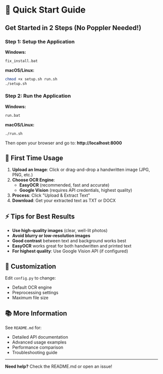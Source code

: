 # 🚀 Quick Start Guide

## Get Started in 2 Steps (No Poppler Needed!)

### Step 1: Setup the Application

**Windows:**
```cmd
fix_install.bat
```

**macOS/Linux:**
```bash
chmod +x setup.sh run.sh
./setup.sh
```

### Step 2: Run the Application

**Windows:**
```cmd
run.bat
```

**macOS/Linux:**
```bash
./run.sh
```

Then open your browser and go to: **http://localhost:8000**

## 🎯 First Time Usage

1. **Upload an Image**: Click or drag-and-drop a handwritten image (JPG, PNG, etc.)
2. **Choose OCR Engine**: 
   - **EasyOCR** (recommended, fast and accurate)
   - **Google Vision** (requires API credentials, highest quality)
3. **Process**: Click "Upload & Extract Text"
4. **Download**: Get your extracted text as TXT or DOCX

## ⚡ Tips for Best Results

- **Use high-quality images** (clear, well-lit photos)
- **Avoid blurry or low-resolution images**
- **Good contrast** between text and background works best
- **EasyOCR** works great for both handwritten and printed text
- **For highest quality**: Use Google Vision API (if configured)

## 🔧 Customization

Edit `config.py` to change:
- Default OCR engine
- Preprocessing settings
- Maximum file size

## 📚 More Information

See `README.md` for:
- Detailed API documentation
- Advanced usage examples
- Performance comparison
- Troubleshooting guide

---

**Need help?** Check the README.md or open an issue!

